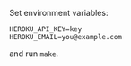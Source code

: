 Set environment variables:

    HEROKU_API_KEY=key
    HEROKU_EMAIL=you@example.com

and run `make`.
